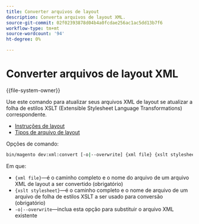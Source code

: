 ```yaml
---
title: Converter arquivos de layout
description: Converta arquivos de layout XML.
source-git-commit: 02f02393878d04b4a0fcdae256ac1ac5dd13b7f6
workflow-type: tm+mt
source-wordcount: '94'
ht-degree: 0%

---
```



# Converter arquivos de layout XML

{{file-system-owner}}

Use este comando para atualizar seus arquivos XML de layout se atualizar a folha de estilos XSLT (Extensible Stylesheet Language Transformations) correspondente.

- [Instruções de layout](https://devdocs.magento.com/guides/v2.4/frontend-dev-guide/layouts/xml-instructions.html)
- [Tipos de arquivo de layout](https://devdocs.magento.com/guides/v2.4/frontend-dev-guide/layouts/layout-types.html)

Opções de comando:

```bash
bin/magento dev:xml:convert [-o|--overwrite] {xml file} {xslt stylesheet}
```

Em que:

- `{xml file}`—é o caminho completo e o nome do arquivo de um arquivo XML de layout a ser convertido (obrigatório)
- `{xslt stylesheet}`—é o caminho completo e o nome de arquivo de um arquivo de folha de estilos XSLT a ser usado para conversão (obrigatório)
- `-o|--overwrite`—inclua esta opção para substituir o arquivo XML existente
